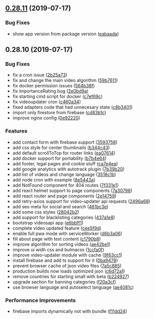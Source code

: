 ## [0.28.11](https://github.com/zebnat/videotrends-alternative/compare/v0.28.10...v0.28.11) (2019-07-17)


### Bug Fixes

* show app version from package version ([eabaada](https://github.com/zebnat/videotrends-alternative/commit/eabaada))



## 0.28.10 (2019-07-17)


### Bug Fixes

* fix a cron issue ([2b25a73](https://github.com/zebnat/videotrends-alternative/commit/2b25a73))
* fix and change the main video algorithm ([59b7611](https://github.com/zebnat/videotrends-alternative/commit/59b7611))
* fix docker permission issues ([564b38f](https://github.com/zebnat/videotrends-alternative/commit/564b38f))
* fix importanceRating bug ([2e0bd9a](https://github.com/zebnat/videotrends-alternative/commit/2e0bd9a))
* fix starting cmd script for docker ([c7ef69c](https://github.com/zebnat/videotrends-alternative/commit/c7ef69c))
* fix videoupdater cron ([c460a34](https://github.com/zebnat/videotrends-alternative/commit/c460a34))
* fixed adapters code that had unnecesary state ([c8b3401](https://github.com/zebnat/videotrends-alternative/commit/c8b3401))
* import only firestore from firebase ([cd83b1c](https://github.com/zebnat/videotrends-alternative/commit/cd83b1c))
* improve nginx config ([0e92220](https://github.com/zebnat/videotrends-alternative/commit/0e92220))


### Features

* add contact form with firebase support ([3593758](https://github.com/zebnat/videotrends-alternative/commit/3593758))
* add css style for center thumbnails ([b344c43](https://github.com/zebnat/videotrends-alternative/commit/b344c43))
* add default scrollToTop for router links ([ea07614](https://github.com/zebnat/videotrends-alternative/commit/ea07614))
* add docker support for portability ([b7b4e64](https://github.com/zebnat/videotrends-alternative/commit/b7b4e64))
* add footer, legal pages and cookie stuff ([ca7e4ea](https://github.com/zebnat/videotrends-alternative/commit/ca7e4ea))
* add google analytics with autotrack plugin ([7b39b20](https://github.com/zebnat/videotrends-alternative/commit/7b39b20))
* add list of videos and change language ([3518c1b](https://github.com/zebnat/videotrends-alternative/commit/3518c1b))
* add node cron with example ([8e5443a](https://github.com/zebnat/videotrends-alternative/commit/8e5443a))
* add NotFound component for 404 routes ([7f331e1](https://github.com/zebnat/videotrends-alternative/commit/7f331e1))
* add react helmet support to page components ([7a30798](https://github.com/zebnat/videotrends-alternative/commit/7a30798))
* add react router and page components ([2e14759](https://github.com/zebnat/videotrends-alternative/commit/2e14759))
* add retry-axios support for video-updater api requests ([2496a68](https://github.com/zebnat/videotrends-alternative/commit/2496a68))
* add seo meta for social and search ([481bc3e](https://github.com/zebnat/videotrends-alternative/commit/481bc3e))
* add some css styles ([28042b2](https://github.com/zebnat/videotrends-alternative/commit/28042b2))
* add support for blacklisting categories ([437a1e8](https://github.com/zebnat/videotrends-alternative/commit/437a1e8))
* bootstrap videosapi app ([e6bbff1](https://github.com/zebnat/videotrends-alternative/commit/e6bbff1))
* complete video updated feature ([cee5f9d](https://github.com/zebnat/videotrends-alternative/commit/cee5f9d))
* enable full pwa mode with serviceWorker ([d6b3a06](https://github.com/zebnat/videotrends-alternative/commit/d6b3a06))
* fill about page with text content ([c1790b8](https://github.com/zebnat/videotrends-alternative/commit/c1790b8))
* improve algorithm for sorting videos ([ae42be1](https://github.com/zebnat/videotrends-alternative/commit/ae42be1))
* improve ui widh css and bulmacss ([1ccfa0f](https://github.com/zebnat/videotrends-alternative/commit/1ccfa0f))
* improve video-updater module with cache ([9f63cc1](https://github.com/zebnat/videotrends-alternative/commit/9f63cc1))
* install firebase and add ts support for it ([0ba9478](https://github.com/zebnat/videotrends-alternative/commit/0ba9478))
* prevent browser cache of json video files ([7a5c885](https://github.com/zebnat/videotrends-alternative/commit/7a5c885))
* production builds now loads optimized json ([c6d72a1](https://github.com/zebnat/videotrends-alternative/commit/c6d72a1))
* remove countries for starting small with beta ([b224927](https://github.com/zebnat/videotrends-alternative/commit/b224927))
* upgrade section for banning categories ([f20a3cf](https://github.com/zebnat/videotrends-alternative/commit/f20a3cf))
* use browser language and autoselect language ([ae4081c](https://github.com/zebnat/videotrends-alternative/commit/ae4081c))


### Performance Improvements

* firebase imports dynamically not with bundle ([f11dd24](https://github.com/zebnat/videotrends-alternative/commit/f11dd24))



